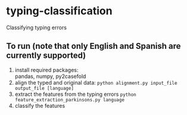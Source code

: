# typing-classification
Classifying typing errors
## To run (note that only English and Spanish are currently supported)
1. install required packages:  
	pandas, numpy, py2casefold
1. align the typed and original data:
       `python alignment.py input_file output_file [language]`
2. extract the features from the typing errors
       `python feature_extraction_parkinsons.py language`
3. classify the features
